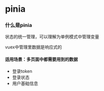 # pinia

### 什么是pinia

状态的统一管理，可以理解为单例模式中管理变量

vuex中管理里数据是响应式的

#### 适用场景：多页面中都需要用到的数据

- 登录token
- 登录状态
- 用户基础信息